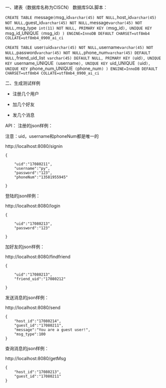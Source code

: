 一、建表（数据库名称为CISCN）
数据库SQL脚本：
  
  `CREATE TABLE `message` (
     `msg_id` varchar(45) NOT NULL,
     `host_id` varchar(45) NOT NULL,
     `guest_id` varchar(45) NOT NULL,
     `message` varchar(45) NOT NULL,
     `msg_type` int(11) NOT NULL,
     PRIMARY KEY (`msg_id`),
     UNIQUE KEY `msg_id_UNIQUE` (`msg_id`)
   ) ENGINE=InnoDB DEFAULT CHARSET=utf8mb4 COLLATE=utf8mb4_0900_ai_ci`
   
  `CREATE TABLE `user` (
     `uid` varchar(45) NOT NULL,
     `username` varchar(45) NOT NULL,
     `password` varchar(45) NOT NULL,
     `phone_num` varchar(45) DEFAULT NULL,
     `friend_uid_list` varchar(45) DEFAULT NULL,
     PRIMARY KEY (`uid`),
     UNIQUE KEY `username_UNIQUE` (`username`),
     UNIQUE KEY `uid_UNIQUE` (`uid`),
     UNIQUE KEY `phone_num_UNIQUE` (`phone_num`)
   ) ENGINE=InnoDB DEFAULT CHARSET=utf8mb4 COLLATE=utf8mb4_0900_ai_ci`

二、生成测试样例

- 注册几个用户

- 加几个好友

- 发几个消息

API：
注册的json样例：

注意：uid，username和phoneNum都是唯一的

http://localhost:8080/signin

    {
    
    	"uid":"17080211",    	
    	"username":"py",    	
    	"password":"123",    	
    	"phoneNum":"13581955945"
    	
    }

登陆的json样例：


http://localhost:8080/login

    {
    
    	"uid":"17080213",    	
    	"password":"123"
    	
    }

加好友的json样例：

http://localhost:8080/findfriend

    {
    
	    "uid":"17080213",	    
    	"friend_uid":"17080212"
    	
    }
    
发送消息的json样例：

http://localhost:8080/send

    {
    	"host_id":"17080214",
    	"guest_id":"17080211",
    	"message":"You are a guest user!",
    	"msg_type":100
    }
    
查询消息的json样例：

http://localhost:8080/getMsg

    {
    	"host_id":"17080213",
    	"guest_id":"17080211"
    }
    
